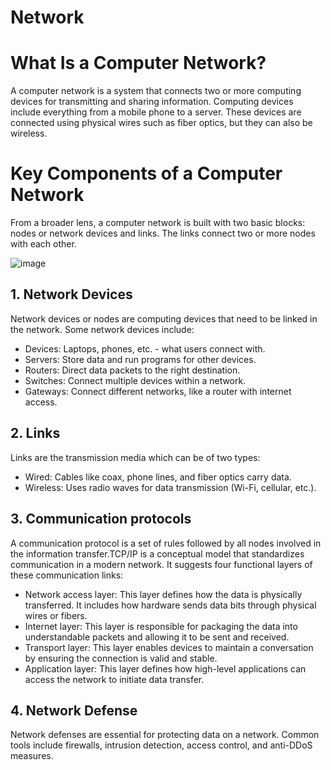 # Network

# What Is a Computer Network?
A computer network is a system that connects two or more computing devices for transmitting and sharing information. Computing devices include everything from a mobile phone to a server. These devices are connected using physical wires such as fiber optics, but they can also be wireless.

# Key Components of a Computer Network

From a broader lens, a computer network is built with two basic blocks: nodes or network devices and links. The links connect two or more nodes with each other.

![image](https://github.com/fahimalshihab/Network/assets/97816146/3de011fd-09f3-451b-b77b-9eb8d570e6db)

## 1. Network Devices
Network devices or nodes are computing devices that need to be linked in the network. Some network devices include:

- Devices: Laptops, phones, etc. - what users connect with.
- Servers: Store data and run programs for other devices.
- Routers: Direct data packets to the right destination.
- Switches: Connect multiple devices within a network.
- Gateways: Connect different networks, like a router with internet access.

## 2. Links
Links are the transmission media which can be of two types:

- Wired: Cables like coax, phone lines, and fiber optics carry data.
- Wireless: Uses radio waves for data transmission (Wi-Fi, cellular, etc.).

## 3. Communication protocols
A communication protocol is a set of rules followed by all nodes involved in the information transfer.TCP/IP is a conceptual model that standardizes communication in a modern network. It suggests four functional layers of these communication links:

- Network access layer: This layer defines how the data is physically transferred. It includes how hardware sends data bits through physical wires or fibers.
- Internet layer: This layer is responsible for packaging the data into understandable packets and allowing it to be sent and received.
- Transport layer: This layer enables devices to maintain a conversation by ensuring the connection is valid and stable.
- Application layer: This layer defines how high-level applications can access the network to initiate data transfer.

## 4. Network Defense
Network defenses are essential for protecting data on a network.
Common tools include firewalls, intrusion detection, access control, and anti-DDoS measures.

